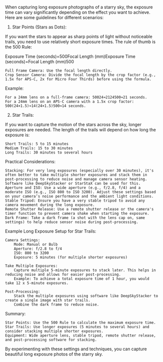 When capturing long exposure photographs of a starry sky, the exposure time can vary significantly depending on the effect you want to achieve. Here are some guidelines for different scenarios:
1. Star Points (Stars as Dots):

If you want the stars to appear as sharp points of light without noticeable trails, you need to use relatively short exposure times. The rule of thumb is the 500 Rule:

Exposure Time (seconds)=500Focal Length (mm)Exposure Time (seconds)=Focal Length (mm)500​

    Full Frame Camera: Use the focal length directly.
    Crop Sensor Camera: Divide the focal length by the crop factor (e.g., 1.5x for APS-C, 2x for Micro Four Thirds) before using the formula.

Example:

    For a 24mm lens on a full-frame camera: 50024≈2124500​≈21 seconds.
    For a 24mm lens on an APS-C camera with a 1.5x crop factor: 500(24×1.5)≈14(24×1.5)500​≈14 seconds.

2. Star Trails:

If you want to capture the motion of the stars across the sky, longer exposures are needed. The length of the trails will depend on how long the exposure is:

    Short Trails: 5 to 15 minutes
    Medium Trails: 15 to 30 minutes
    Long Trails: 30 minutes to several hours

Practical Considerations:

    Stacking: For very long exposures (especially over 30 minutes), it's often better to take multiple shorter exposures and stack them in post-processing to reduce noise and manage camera sensor heating. Software like DeepSkyStacker or StarStaX can be used for this.
    Aperture and ISO: Use a wide aperture (e.g., f/2.8, f/4) and a moderate ISO (e.g., ISO 800 to ISO 3200). Adjust these settings based on your camera’s noise performance and the ambient light conditions.
    Stable Tripod: Ensure you have a very stable tripod to avoid any camera movement during the long exposure.
    Remote Shutter Release: Use a remote shutter release or the camera's timer function to prevent camera shake when starting the exposure.
    Dark Frame: Take a dark frame (a shot with the lens cap on, same settings) to help reduce sensor noise during post-processing.

Example Long Exposure Setup for Star Trails:

    Camera Settings:
        Mode: Manual or Bulb
        Aperture: f/2.8 to f/4
        ISO: 800 to 3200
        Exposure: 5 minutes (for multiple shorter exposures)

    Take Multiple Exposures:
        Capture multiple 5-minute exposures to stack later. This helps in reducing noise and allows for easier post-processing.
        Example: To achieve a total exposure time of 1 hour, you would take 12 x 5-minute exposures.

    Post-Processing:
        Stack the multiple exposures using software like DeepSkyStacker to create a single image with star trails.
        Combine the dark frame to reduce noise.

Summary:

    Star Points: Use the 500 Rule to calculate the maximum exposure time.
    Star Trails: Use longer exposures (5 minutes to several hours) and consider stacking multiple shorter exposures.
    Equipment: Wide aperture lens, stable tripod, remote shutter release, and post-processing software for stacking.

By experimenting with these settings and techniques, you can capture beautiful long exposure photos of the starry sky.